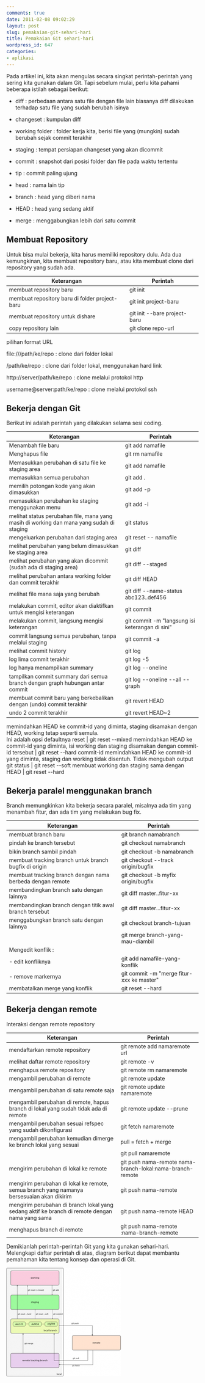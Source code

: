 ```yaml
---
comments: true
date: 2011-02-08 09:02:29
layout: post
slug: pemakaian-git-sehari-hari
title: Pemakaian Git sehari-hari
wordpress_id: 647
categories:
- aplikasi
---
```


Pada artikel ini, kita akan mengulas secara singkat perintah-perintah yang sering kita gunakan dalam Git. Tapi sebelum mulai, perlu kita pahami beberapa istilah sebagai berikut:





  * diff : perbedaan antara satu file dengan file lain
biasanya diff dilakukan terhadap satu file yang sudah berubah isinya


  * changeset : kumpulan diff


  * working folder : folder kerja kita, berisi file yang (mungkin) sudah berubah sejak commit terakhir


  * staging : tempat persiapan changeset yang akan dicommit


  * commit : snapshot dari posisi folder dan file pada waktu tertentu


  * tip : commit paling ujung


  * head : nama lain tip


  * branch : head yang diberi nama 


  * HEAD : head yang sedang aktif


  * merge : menggabungkan lebih dari satu commit







## Membuat Repository


Untuk bisa mulai bekerja, kita harus memiliki repository dulu. Ada dua kemungkinan, kita membuat repository baru, atau kita membuat clone dari repository yang sudah ada. 








Keterangan					|Perintah
------------------------------------------------|----------------------------
membuat repository baru				|git init
membuat repository baru di folder project-baru 	|git init project-baru
membuat repository untuk dishare		|git init --bare project-baru
copy repository lain				|git clone repo-url








pilihan format URL



file:///path/ke/repo : clone dari folder lokal  

/path/ke/repo : clone dari folder lokal, menggunakan hard link  

http://server/path/ke/repo : clone melalui protokol http  

username@server:path/ke/repo : clone melalui protokol ssh  









## Bekerja dengan Git


Berikut ini adalah perintah yang dilakukan selama sesi coding.








Keterangan													  	|  Perintah
------------------------------------------------------------------------------------------------------------------------|-----------------------------------------
Menambah file baru													|  git add namafile
Menghapus file														|  git rm namafile
Memasukkan perubahan di satu file ke staging area									|  git add namafile
memasukkan semua perubahan												|  git add . 
memilih potongan kode yang akan dimasukkan										|  git add -p
memasukkan perubahan ke staging menggunakan menu									|  git add -i
melihat status perubahan file, mana yang masih di working dan mana yang sudah di staging				|  git status
mengeluarkan perubahan dari staging area										|  git reset -- namafile
melihat perubahan yang belum dimasukkan ke staging area									|  git diff
melihat perubahan yang akan dicommit (sudah ada di staging area)							|  git diff --staged
melihat perubahan antara working folder dan commit terakhir								|  git diff HEAD
melihat file mana saja yang berubah											|  git diff --name-status abc123..def456
melakukan commit, editor akan diaktifkan untuk mengisi keterangan							|  git commit
melakukan commit, langsung mengisi keterangan										|  git commit -m "langsung isi keterangan di sini"
commit langsung semua perubahan, tanpa melalui staging									|  git commit -a
melihat commit history													|  git log
log lima commit terakhir												|  git log -5
log hanya menampilkan summary												|  git log --oneline
tampilkan commit summary dari semua branch dengan graph hubungan antar commit						|  git log --oneline --all --graph
membuat commit baru yang berkebalikan dengan (undo) commit terakhir							|  git revert HEAD
undo 2 commit terakhir													|  git revert HEAD~2
memindahkan HEAD ke commit-id yang diminta, staging disamakan dengan HEAD, working tetap seperti semula.   
Ini adalah opsi defaultnya reset											|  git reset --mixed
memindahkan HEAD ke commit-id yang diminta, isi working dan staging disamakan dengan commit-id tersebut			|  git reset --hard commit-id
memindahkan HEAD ke commit-id yang diminta, staging dan working tidak disentuh. Tidak mengubah output git status	|  git reset --soft
membuat working dan staging sama dengan HEAD										|  git reset --hard








## Bekerja paralel menggunakan branch


Branch memungkinkan kita bekerja secara paralel, misalnya ada tim yang menambah fitur, dan ada tim yang melakukan bug fix. 


Keterangan						 	| Perintah
----------------------------------------------------------------|------------------------------------------
membuat branch baru						| git branch namabranch
pindah ke branch tersebut					| git checkout namabranch
bikin branch sambil pindah					| git checkout -b namabranch
membuat tracking branch untuk branch bugfix di origin		| git checkout --track origin/bugfix
membuat tracking branch dengan nama berbeda dengan remote	| git checkout -b myfix origin/bugfix
membandingkan branch satu dengan lainnya			| git diff master..fitur-xx
membandingkan branch dengan titik awal branch tersebut		| git diff master...fitur-xx
menggabungkan branch satu dengan lainnya			| git checkout branch-tujuan   
								| git merge branch-yang-mau-diambil				
Mengedit konflik :						|   
- edit konfliknya  						| git add namafile-yang-konflik  
- remove markernya  						| git commit -m "merge fitur-xxx ke master"
membatalkan merge yang konflik					| git reset --hard









## Bekerja dengan remote


Interaksi dengan remote repository 

Keterangan											| Perintah
------------------------------------------------------------------------------------------------|----------------------------------------------------------
mendaftarkan remote repository									| git remote add namaremote url
melihat daftar remote repository								| git remote -v
menghapus remote repository									| git remote rm namaremote
mengambil perubahan di remote									| git remote update
mengambil perubahan di satu remote saja								| git remote update namaremote
mengambil perubahan di remote, hapus branch di lokal yang sudah tidak ada di remote		| git remote update --prune
mengambil perubahan sesuai refspec yang sudah dikonfigurasi					| git fetch namaremote
mengambil perubahan kemudian dimerge ke branch lokal yang sesuai				| pull = fetch + merge
												| git pull namaremote
mengirim perubahan di lokal ke remote								| git push nama-remote nama-branch-lokal:nama-branch-remote
mengirim perubahan di lokal ke remote, semua branch yang namanya bersesuaian akan dikirim 	| git push nama-remote
mengirim perubahan di branch lokal yang sedang aktif ke branch di remote dengan nama yang sama	| git push nama-remote HEAD
menghapus branch di remote									| git push nama-remote :nama-branch-remote





Demikianlah perintah-perintah Git yang kita gunakan sehari-hari. Melengkapi daftar perintah di atas, diagram berikut dapat membantu pemahaman kita tentang konsep dan operasi di Git. 

![ ](/images/uploads/2011/01/git-300x284.png)
